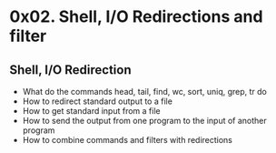 # 0x02. Shell, I/O Redirections and filter
## Shell, I/O Redirection
- What do the commands head, tail, find, wc, sort, uniq, grep, tr do
- How to redirect standard output to a file
- How to get standard input from a file
- How to send the output from one program to the input of another program
- How to combine commands and filters with redirections